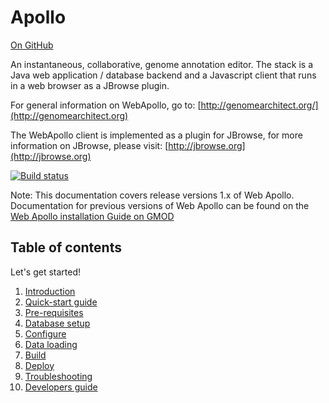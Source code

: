 # Apollo
<a href="https://github.com/GMOD/Apollo/blob/master/docs/index.md">On GitHub</a>

An instantaneous, collaborative, genome annotation editor. The stack is a Java web application / database backend and a Javascript client that runs in a web browser as a JBrowse plugin.

For general information on WebApollo, go to: 
[http://genomearchitect.org/](http://genomearchitect.org)

The WebApollo client is implemented as a plugin for JBrowse, for more information on JBrowse, please visit:
[http://jbrowse.org](http://jbrowse.org)

[![Build status](https://travis-ci.org/GMOD/Apollo.png?branch=master)](https://travis-ci.org/GMOD/Apollo)

Note: This documentation covers release versions 1.x of Web Apollo. Documentation for previous versions of Web Apollo can be found on the [Web Apollo installation Guide on GMOD](http://gmod.org/wiki/WebApollo_Installation)

## Table of contents

Let's get started!

1. [Introduction](Introduction.md)
2. [Quick-start guide](Quick_start_guide.md)
3. [Pre-requisites](Prerequisites.md)
4. [Database setup](Database_setup.md)
5. [Configure](Configure.md)
6. [Data loading](Data_loading.md)
7. [Build](Build.md)
8. [Deploy](Deploy.md)
9. [Troubleshooting](Troubleshooting.md)
10. [Developers guide](Developer.md)

